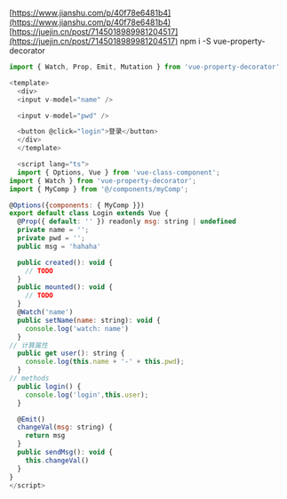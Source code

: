 [https://www.jianshu.com/p/40f78e6481b4](https://www.jianshu.com/p/40f78e6481b4)
[https://juejin.cn/post/7145018989981204517](https://juejin.cn/post/7145018989981204517)
npm i -S vue-property-decorator

```javascript
import { Watch, Prop, Emit, Mutation } from 'vue-property-decorator'

<template>
  <div>
  <input v-model="name" />

  <input v-model="pwd" />

  <button @click="login">登录</button>
  </div>
  </template>

  <script lang="ts">
  import { Options, Vue } from 'vue-class-component';
import { Watch } from 'vue-property-decorator';
import { MyComp } from '@/components/myComp';

@Options({components: { MyComp }})
export default class Login extends Vue {
  @Prop({ default: '' }) readonly msg: string | undefined
  private name = '';
  private pwd = '';
  public msg = 'hahaha'

  public created(): void {
    // TODO
  }
  public mounted(): void {
    // TODO
  }
  @Watch('name')
  public setName(name: string): void {
    console.log('watch: name')
  }
// 计算属性
  public get user(): string {
    console.log(this.name + '-' + this.pwd);
  }
// methods
  public login() {
    console.log('login',this.user);
  }

  @Emit() 
  changeVal(msg: string) { 
    return msg 
  }
  public sendMsg(): void {
    this.changeVal()
  }
}
</script>
```
